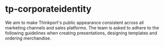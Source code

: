 # tp-corporateidentity
We aim to make Thinkport's public appearance consistent across all marketing channels and sales platforms. The team is asked to adhere to the following guidelines when creating presentations, designing templates and ordering merchandise.
